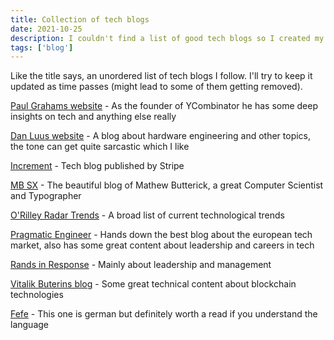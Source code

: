 ```yaml
---
title: Collection of tech blogs
date: 2021-10-25
description: I couldn't find a list of good tech blogs so I created my own and will try to keep it up to date regularly
tags: ['blog']
---
```



Like the title says, an unordered list of tech blogs I follow. I'll try to keep it updated as time passes (might lead to some of them getting removed).

[Paul Grahams website](http://paulgraham.com/index.html) - As the founder of YCombinator he has some deep insights on tech and anything else really  

[Dan Luus website](https://danluu.com/) - A blog about hardware engineering and other topics, the tone can get quite sarcastic which I like  

[Increment](https://increment.com/) - Tech blog published by Stripe  

[MB SX](https://tinyletter.com/mbutterick/archive) - The beautiful blog of Mathew Butterick, a great Computer Scientist and Typographer  

[O'Rilley Radar Trends](https://www.oreilly.com/radar/topics/radar-trends/) - A broad list of current technological trends  

[Pragmatic Engineer](https://blog.pragmaticengineer.com/) - Hands down the best blog about the european tech market, also has some great content about leadership and careers in tech  

[Rands in Response](https://randsinrepose.com/) - Mainly about leadership and management  

[Vitalik Buterins blog](https://vitalik.ca/) - Some great technical content about blockchain technologies  

[Fefe](http://blog.fefe.de/) - This one is german but definitely worth a read if you understand the language